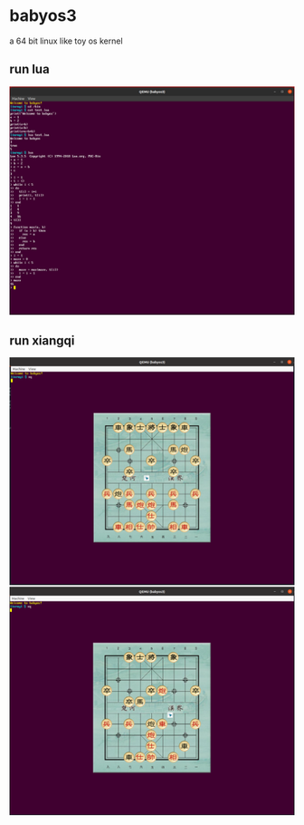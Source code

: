 # babyos3
a 64 bit linux like toy os kernel

## run lua
![image](http://github.com/guzhoudiaoke/babyos3/raw/master/picture/lua.png)

## run xiangqi
![image](http://github.com/guzhoudiaoke/babyos3/raw/master/picture/xq.png)
![image](http://github.com/guzhoudiaoke/babyos3/raw/master/picture/xq2.png)
